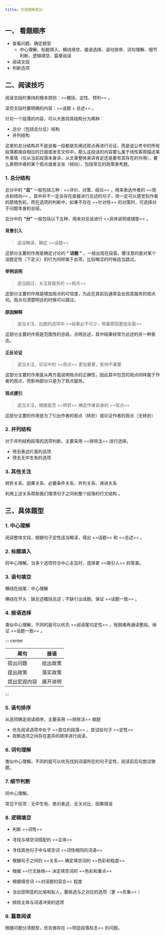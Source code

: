 ```yaml
---
title: 言语理解笔记
---
```


## 一、 看题顺序

- 查看问题，确定题型
  - 中心理解、标题填入、横线填空、接语选择、语句排序、词句理解、细节判断、逻辑填空、篇章阅读
- 阅读文段
- 判断选项

## 二、阅读技巧

阅读文段时秉持的根本原则：==概括、定性、预判== 。

读完文段时要明确的内容：==话题 + 总述== 。

针对一个段落的内容，可以大致将其结构分为两种：

- 总分（包括总分总）结构
- 并列结构

这里的总分结构并不是说每一段都是先阐述观点再进行论证，而是说公考中的所有段落都摘自相应的日报或发言文件中，那么这段话的内容要么属于线性客观描述某件事情（仅从当前段落本身讲，从文章整体来讲肯定还是要有其存在的作用），要么表明作者的某个观点或者主张（倾向），包括常见的政策类考题。

### 1. 总分结构

总分中的 **“总”** 一般包括三种：==评价、对策、结论== ，用来表达作者的 ==观点和倾向== 。其中并不一定会存在直接进行总述的句子，但一定可以感觉到作者的感情色彩。而在选项的判断中，如果不存在 ==针对性== 的对策时，可选择对于问题本身的总结。

总分中的 **“分”** 一般包括以下五种，用来对总说进行 ==具体说明或铺垫== 。

#### 背景引入

> 适当略读，确定 ==话题==

这部分主要的作用是确定讨论的 **“ 话题 ”** ，一般出现在段首。要注意的是对某个话题定性（下定义）的行为同样属于此项，比较晦涩的时候适当跳过。

#### 举例说明

> 适当跳过，关注其服务的 ==观点==

这部分主要的作用是增加观点的可信度，为此在其前后通常会出现其服务的观点句。观点句清楚明白的时候可以跳过。

#### 原因解释

> 适当关注，出题的选项中 ==结果必不可少，带着原因更加全面==

这部分主要的作用是范围性的总结，点明总述，其中结果经常为总述的另一种表达。

#### 正反论证

> 适当关注，论证中的 ==观点== 更加重要，影响不重要

这部分主要的作用是从两方面说明观点的正确性，因此其中包含的观点同样属于作者的观点，而影响部分只是为了观点服务。

#### 观点援引

> 适当关注，根据是否 ==转折== 确定作者自身的 ==观点==

这部分主要的作用是为了引出作者的观点（转折）或论证作者的观点（无转折）

### 2. 并列结构

对于并列结构段落的选项判断，主要采用 ==排除法== 进行选择。

- 筛去表述片面的选项
- 筛去无中生有的选项

### 3. 其他关注

转折关系、因果关系、必要条件关系、并列关系、递进关系

利用上述关系帮助我们理清句子之间和整个段落的行文结构 。

## 三、具体题型

### 1. 中心理解

阅读整体文段，根据句子定性适当略读，得出 ==话题== 和 ==总述== 。

### 2. 标题填入

同中心理解。当多个选项符合中心主旨时，选择更 ==吸引人== 的答案。

### 3. 语句填空

横线在结尾：中心理解

横线在开头：缺总述概括总述；不缺引出话题。保证 ==话题一致== 。

### 4. 接语选择

类似中心理解，不同的是可以优先 ==阅读尾句定性== ，有困难再通读整段。保证 ==话题一致== 。

::: center

| 尾句         | 接语     |
| ------------ | -------- |
| 提出问题     | 给出政策 |
| 提出政策     | 落实政策 |
| 提出宏观内容 | 展开说明 |

:::

### 5. 语句排序

从选项确定阅读顺序，主要采用 ==排除法== 做题

- 优先阅读选项中处于 ==首位的段落== 。尝试给句子 ==定性==
- 观察选项之间存在差异的顺序进行阅读。

### 6. 词句理解

类似中心理解。不同的是可以优先找到词语所在的句子定性，阅读前后句尝试做题。

### 7. 细节判断

同中心理解。

常见干扰项：无中生有、绝对表述、无关对比、因果错误

### 8. 逻辑填空

- 判断 ==词性==
- 寻找与填空词搭配的 ==主体==
- 寻找其他句子中与填空词 ==词性相同的词语==
- 根据句子之间的 ==关系== 确定填空词的 ==色彩和程度==
- 根据 ==行文脉络== 决定填空词的 ==色彩和重点==
- 根据填空词 ==对话题的契合== 程度

- 当出现明显的比喻和拟人，要挑选与之对应的选项（更 ==形象== ）
- 排除主体与词语冲突的选项

### 9. 篇章阅读

根据问题分清题型，优先做存在 ==明显段落标志== 的问题。
